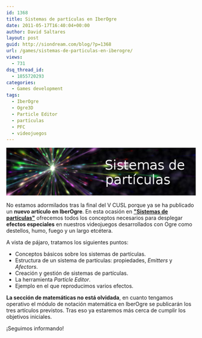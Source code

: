 ```yaml
---
id: 1368
title: Sistemas de partículas en IberOgre
date: 2011-05-17T16:40:04+00:00
author: David Saltares
layout: post
guid: http://siondream.com/blog/?p=1368
url: /games/sistemas-de-particulas-en-iberogre/
views:
  - 731
dsq_thread_id:
  - 1855720293
categories:
  - Games development
tags:
  - IberOgre
  - Ogre3D
  - Particle Editor
  - partículas
  - PFC
  - videojuegos
---
```


![particulas-iberogre.png](/img/wp/particulas-iberogre.png)

No estamos adormilados tras la final del V CUSL porque ya se ha publicado un **nuevo artículo en IberOgre**. En esta ocasión en **["Sistemas de partículas"](http://osl2.uca.es/iberogre/index.php/Sistemas_de_part%C3%ADculas)** ofrecemos todos los conceptos necesarios para desplegar **efectos especiales** en nuestros videojuegos desarrollados con Ogre como destellos, humo, fuego y un largo etcétera.

A vista de pájaro, tratamos los siguientes puntos:

*   Conceptos básicos sobre los sistemas de partículas.
*   Estructura de un sistema de partículas: propiedades, *Emitters* y *Afectors*.
*   Creación y gestión de sistemas de partículas.
*   La herramienta *Particle Editor*.
*   Ejemplo en el que reproducimos varios efectos.

**La sección de matemáticas no está olvidada**, en cuanto tengamos operativo el módulo de notación matemática en IberOgre se publicarán los tres artículos previstos. Tras eso ya estaremos más cerca de cumplir los objetivos iniciales.

¡Seguimos informando!